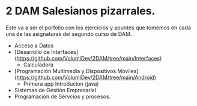# 2 DAM  Salesianos pizarrales.
Este va a ser el porfolio con los ejercicios y apuntes que tomemos en cada una de las asignaturas del segundo curso de DAM.
- Acceso a Datos
- [Desarrollo de Interfaces] (https://github.com/VolumiDev/2DAM/tree/main/Interfaces)
  - Calculadora
- [Programación Multimedia y Dispositivos Móviles] (https://github.com/VolumiDev/2DAM/tree/main/Android)
  - Primera app Introducion (java)
- Sistemas de Gestión Empresarial
- Programación de Servcios y procesos.
